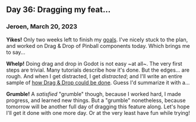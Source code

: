 ## Day 36: Dragging my feat...

### **Jeroen**, March 20, 2023

**Yikes!**
Only two weeks left to finish my [goals](#post-2023-03-13).
I've nicely stuck to the plan, and worked on Drag & Drop of Pinball components today.
Which brings me to say...

**Whelp!**
Doing drag and drop in Godot is not easy ~at all~.
The very first steps are trivial.
Many tutorials describe how it's done.
But the edges... are rough.
And when I get distracted, I get _distracted_;
and I'll write an entire sample of [how Drag & Drop could be done](https://github.com/jeroenheijmans/sample-godot-drag-drop-from-control-to-node2d).
Guess I'd summarize it with a...

**Grumble!**
A _satisfied_ "grumble" though, because I worked hard, I made progress, and learned new things.
But a "grumble" nonetheless, because tomorrow will be another full day of dragging this feature along.
Let's hope I'll get it done with one more day.
Or at the very least have fun while trying!
